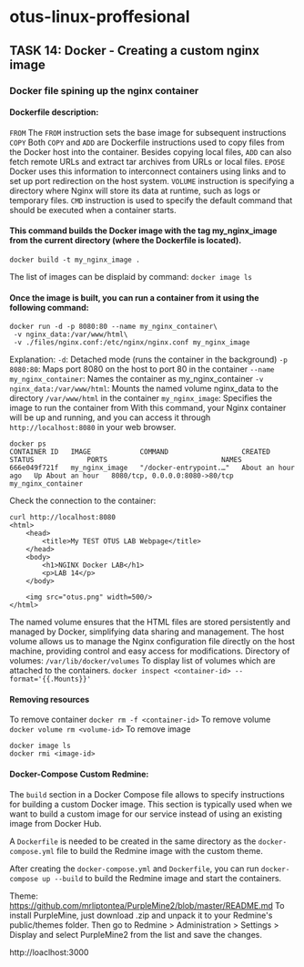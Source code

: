 # otus-linux-proffesional
## TASK 14: Docker - Creating a custom nginx image

### Docker file spining up the nginx container
#### Dockerfile description:
`FROM` The `FROM` instruction sets the base image for subsequent instructions
`COPY` Both `COPY` and `ADD` are Dockerfile instructions used to copy files from the Docker host into the container. Besides copying local files, `ADD` can also fetch remote URLs and extract tar archives from URLs or local files.
`EPOSE` Docker uses this information to interconnect containers using links and to set up port redirection on the host system.
`VOLUME` instruction is specifying a directory where Nginx will store its data at runtime, such as logs or temporary files.
`CMD` instruction is used to specify the default command that should be executed when a container starts.

#### This command builds the Docker image with the tag my_nginx_image from the current directory (where the Dockerfile is located).
`docker build -t my_nginx_image .`

The list of images can be displaid by command: 
`docker image ls`

#### Once the image is built, you can run a container from it using the following command:
```
docker run -d -p 8080:80 --name my_nginx_container\
 -v nginx_data:/var/www/html\
 -v ./files/nginx.conf:/etc/nginx/nginx.conf my_nginx_image
```

Explanation:
`-d`: Detached mode (runs the container in the background)
`-p 8080:80`: Maps port 8080 on the host to port 80 in the container
`--name my_nginx_container`: Names the container as my_nginx_container
`-v nginx_data:/var/www/html`: Mounts the named volume nginx_data to the directory `/var/www/html` in the container
`my_nginx_image`: Specifies the image to run the container from
With this command, your Nginx container will be up and running, and you can access it through `http://localhost:8080` in your web browser.
```
docker ps
CONTAINER ID   IMAGE            COMMAND                  CREATED             STATUS             PORTS                            NAMES
666e049f721f   my_nginx_image   "/docker-entrypoint.…"   About an hour ago   Up About an hour   8080/tcp, 0.0.0.0:8080->80/tcp   my_nginx_container
```

Check the connection to the container:
```
curl http://localhost:8080
<html>
    <head>
        <title>My TEST OTUS LAB Webpage</title>
    </head>
    <body>
        <h1>NGINX Docker LAB</h1>
        <p>LAB 14</p>
    </body>

    <img src="otus.png" width=500/>
</html>
```

The named volume ensures that the HTML files are stored persistently and managed by Docker, simplifying data sharing and management.
The host volume allows us to manage the Nginx configuration file directly on the host machine, providing control and easy access for modifications.
Directory of volumes:
`/var/lib/docker/volumes`
To display list of volumes which are attached to the containers.
`docker inspect <container-id> --format='{{.Mounts}}' `

#### Removing resources
To remove container
`docker rm -f <container-id>`
To remove volume
`docker volume rm <volume-id>`
To remove image
```
docker image ls
docker rmi <image-id>
```

#### Docker-Compose Custom Redmine:
The `build` section in a Docker Compose file allows to specify instructions for building a custom Docker image.
This section is typically used when we want to build a custom image for our service instead of using an existing image from Docker Hub.

A `Dockerfile` is needed to be created in the same directory as the `docker-compose.yml` file to build the Redmine image with the custom theme.

After creating the `docker-compose.yml` and `Dockerfile`, you can run `docker-compose up --build` to build the Redmine image and start the containers.

Theme:
https://github.com/mrliptontea/PurpleMine2/blob/master/README.md
To install PurpleMine, just download .zip and unpack it to your Redmine's public/themes folder.
Then go to Redmine > Administration > Settings > Display and select PurpleMine2 from the list and save the changes.

http://loaclhost:3000
